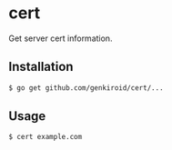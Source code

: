 # cert

Get server cert information.

## Installation

```sh
$ go get github.com/genkiroid/cert/...
```

## Usage

```sh
$ cert example.com
```

